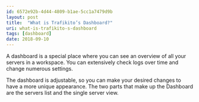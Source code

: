 ```yaml
---
id: 6572e92b-4d44-4809-b1ae-5cc1a7479d9b
layout: post
title:  "What is Trafikito’s Dashboard?"
uri: what-is-trafikito-s-dashboard
tags: [dashboard] 
date: 2018-09-10
---
```


A dashboard is a special place where you can see an overview of all your servers in a workspace. You can extensively
check logs over time and change numerous settings.

<!--more-->

The dashboard is adjustable, so you can make your desired changes to have a more unique appearance. The two parts
that make up the Dashboard are the servers list and the single server view.
